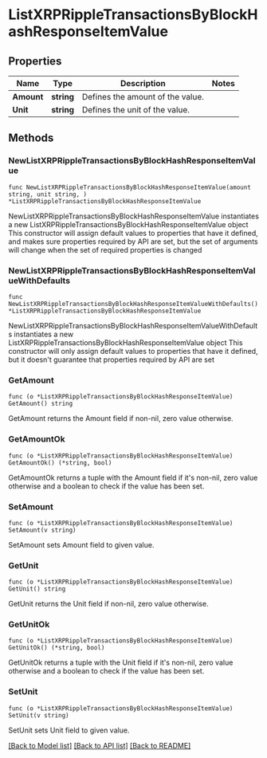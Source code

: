 # ListXRPRippleTransactionsByBlockHashResponseItemValue

## Properties

Name | Type | Description | Notes
------------ | ------------- | ------------- | -------------
**Amount** | **string** | Defines the amount of the value. | 
**Unit** | **string** | Defines the unit of the value. | 

## Methods

### NewListXRPRippleTransactionsByBlockHashResponseItemValue

`func NewListXRPRippleTransactionsByBlockHashResponseItemValue(amount string, unit string, ) *ListXRPRippleTransactionsByBlockHashResponseItemValue`

NewListXRPRippleTransactionsByBlockHashResponseItemValue instantiates a new ListXRPRippleTransactionsByBlockHashResponseItemValue object
This constructor will assign default values to properties that have it defined,
and makes sure properties required by API are set, but the set of arguments
will change when the set of required properties is changed

### NewListXRPRippleTransactionsByBlockHashResponseItemValueWithDefaults

`func NewListXRPRippleTransactionsByBlockHashResponseItemValueWithDefaults() *ListXRPRippleTransactionsByBlockHashResponseItemValue`

NewListXRPRippleTransactionsByBlockHashResponseItemValueWithDefaults instantiates a new ListXRPRippleTransactionsByBlockHashResponseItemValue object
This constructor will only assign default values to properties that have it defined,
but it doesn't guarantee that properties required by API are set

### GetAmount

`func (o *ListXRPRippleTransactionsByBlockHashResponseItemValue) GetAmount() string`

GetAmount returns the Amount field if non-nil, zero value otherwise.

### GetAmountOk

`func (o *ListXRPRippleTransactionsByBlockHashResponseItemValue) GetAmountOk() (*string, bool)`

GetAmountOk returns a tuple with the Amount field if it's non-nil, zero value otherwise
and a boolean to check if the value has been set.

### SetAmount

`func (o *ListXRPRippleTransactionsByBlockHashResponseItemValue) SetAmount(v string)`

SetAmount sets Amount field to given value.


### GetUnit

`func (o *ListXRPRippleTransactionsByBlockHashResponseItemValue) GetUnit() string`

GetUnit returns the Unit field if non-nil, zero value otherwise.

### GetUnitOk

`func (o *ListXRPRippleTransactionsByBlockHashResponseItemValue) GetUnitOk() (*string, bool)`

GetUnitOk returns a tuple with the Unit field if it's non-nil, zero value otherwise
and a boolean to check if the value has been set.

### SetUnit

`func (o *ListXRPRippleTransactionsByBlockHashResponseItemValue) SetUnit(v string)`

SetUnit sets Unit field to given value.



[[Back to Model list]](../README.md#documentation-for-models) [[Back to API list]](../README.md#documentation-for-api-endpoints) [[Back to README]](../README.md)



